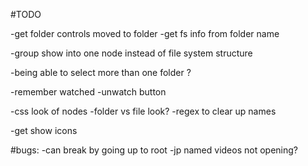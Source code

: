 #TODO

-get folder controls moved to folder
  -get fs info from folder name

  -group show into one node instead of file system structure

-being able to select more than one folder ?

-remember watched
  -unwatch button

-css look of nodes
  -folder vs file look?
-regex to clear up names

-get show icons


#bugs:
-can break by going up to root
-jp named videos not opening?
